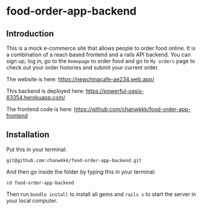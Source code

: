 # food-order-app-backend

## Introduction

This is a mock e-commerce site that allows people to order food online.  It is a combination of a react-based frontend and a rails API backend. 
You can sign up, log in, go to the `Homepage` to order food and go to `My orders` page to check out your order histories and submit your current order. 

The website is here: https://newchinacafe-ae234.web.app/

This backend is deployed here: https://powerful-oasis-63354.herokuapp.com/

The frontend code is here: https://github.com/chanwkkk/food-order-app-frontend 

## Installation

Put this in your terminal:

```
git@github.com:chanwkkk/food-order-app-backend.git
```

And then go inside the folder by typing this in your terminal:
```
cd food-order-app-backend
```

Then run `bundle install` to install all gems and `rails s` to start the server in your local computer.





